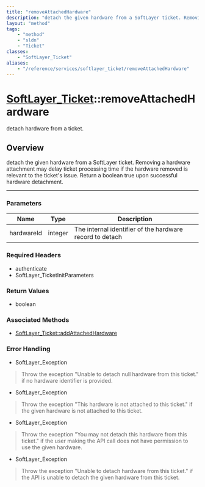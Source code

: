 ```yaml
---
title: "removeAttachedHardware"
description: "detach the given hardware from a SoftLayer ticket. Removing a hardware attachment may delay ticket processing time if th... "
layout: "method"
tags:
    - "method"
    - "sldn"
    - "Ticket"
classes:
    - "SoftLayer_Ticket"
aliases:
    - "/reference/services/softlayer_ticket/removeAttachedHardware"
---
```

# [SoftLayer_Ticket](/reference/services/SoftLayer_Ticket)::removeAttachedHardware


detach hardware from a ticket.


## Overview 
detach the given hardware from a SoftLayer ticket. Removing a hardware attachment may delay ticket processing time if the hardware removed is relevant to the ticket's issue. Return a boolean true upon successful hardware detachment. 

-----

### Parameters 
|Name | Type | Description |
| --- | --- | --- |
|hardwareId| integer| The internal identifier of the hardware record to detach|


### Required Headers
* authenticate
* SoftLayer_TicketInitParameters


### Return Values
* boolean


### Associated Methods

*  [SoftLayer_Ticket::addAttachedHardware](/reference/services/SoftLayer_Ticket/addAttachedHardware )



### Error Handling

* SoftLayer_Exception 

> Throw the exception "Unable to detach null hardware from this ticket." if no hardware identifier is provided. 

* SoftLayer_Exception 

> Throw the exception "This hardware is not attached to this ticket." if the given hardware is not attached to this ticket. 

* SoftLayer_Exception 

> Throw the exception "You may not detach this hardware from this ticket." if the user making the API call does not have permission to use the given hardware. 

* SoftLayer_Exception 

> Throw the exception "Unable to detach hardware from this ticket." if the API is unable to detach the given hardware from this ticket. 



